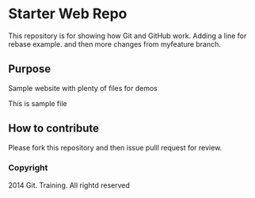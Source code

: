 # Starter Web Repo

This repository is for showing how Git and GitHub work.
Adding a line for rebase example. and then more changes from myfeature branch.

## Purpose

Sample website with plenty of files for demos

This is sample file

## How to contribute
Please fork this repository and then issue pulll request for review.


### Copyright

2014 Git. Training. All rightd reserved